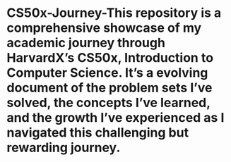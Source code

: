 # CS50x-Journey-This repository is a comprehensive showcase of my academic journey through HarvardX’s CS50x, Introduction to Computer Science. It’s a evolving document of the problem sets I’ve solved, the concepts I’ve learned, and the growth I’ve experienced as I navigated this challenging but rewarding journey.
